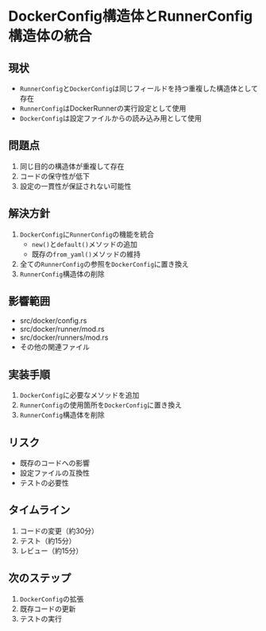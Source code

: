 # DockerConfig構造体とRunnerConfig構造体の統合

## 現状
- `RunnerConfig`と`DockerConfig`は同じフィールドを持つ重複した構造体として存在
- `RunnerConfig`はDockerRunnerの実行設定として使用
- `DockerConfig`は設定ファイルからの読み込み用として使用

## 問題点
1. 同じ目的の構造体が重複して存在
2. コードの保守性が低下
3. 設定の一貫性が保証されない可能性

## 解決方針
1. `DockerConfig`に`RunnerConfig`の機能を統合
   - `new()`と`default()`メソッドの追加
   - 既存の`from_yaml()`メソッドの維持
2. 全ての`RunnerConfig`の参照を`DockerConfig`に置き換え
3. `RunnerConfig`構造体の削除

## 影響範囲
- src/docker/config.rs
- src/docker/runner/mod.rs
- src/docker/runners/mod.rs
- その他の関連ファイル

## 実装手順
1. `DockerConfig`に必要なメソッドを追加
2. `RunnerConfig`の使用箇所を`DockerConfig`に置き換え
3. `RunnerConfig`構造体を削除

## リスク
- 既存のコードへの影響
- 設定ファイルの互換性
- テストの必要性

## タイムライン
1. コードの変更（約30分）
2. テスト（約15分）
3. レビュー（約15分）

## 次のステップ
1. `DockerConfig`の拡張
2. 既存コードの更新
3. テストの実行 